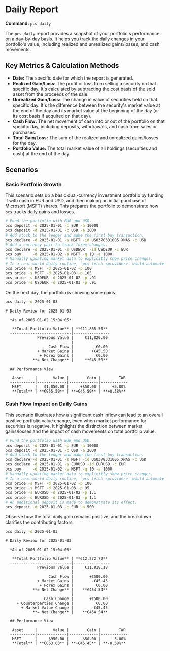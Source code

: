 # Daily Report

**Command:** `pcs daily`

The `pcs daily` report provides a snapshot of your portfolio's performance on a day-by-day basis. It helps you track the daily changes in your portfolio's value, including realized and unrealized gains/losses, and cash movements.

## Key Metrics & Calculation Methods

*   **Date:** The specific date for which the report is generated.
*   **Realized Gain/Loss:** The profit or loss from selling a security on that specific day. It's calculated by subtracting the cost basis of the sold asset from the proceeds of the sale.
*   **Unrealized Gain/Loss:** The change in value of securities held on that specific day. It's the difference between the security's market value at the end of the day and its market value at the beginning of the day (or its cost basis if acquired on that day).
*   **Cash Flow:** The net movement of cash into or out of the portfolio on that specific day, including deposits, withdrawals, and cash from sales or purchases.
*   **Total Gain/Loss:** The sum of the realized and unrealized gains/losses for the day.
*   **Portfolio Value:** The total market value of all holdings (securities and cash) at the end of the day.

## Scenarios

### Basic Portfolio Growth

This scenario sets up a basic dual-currency investment portfolio by funding it with cash in EUR and USD, and then making an initial purchase of Microsoft (MSFT) shares. This prepares the portfolio to demonstrate how `pcs` tracks daily gains and losses.

```bash setup
# Fund the portfolio with EUR and USD.
pcs deposit -d 2025-01-01 -c EUR -a 10000
pcs deposit -d 2025-01-01 -c USD -a 2000
# Add stock to the ledger and make the first buy transaction.
pcs declare -d 2025-01-01 -s MSFT -id US0378331005.XNAS -c USD
# Add a currency pair to track forex changes.
pcs declare -d 2025-01-01 -s USDEUR  -id USDEUR -c EUR
pcs buy     -d 2025-01-02 -s MSFT -q 10 -a 1000
# Manually updating market data to explicitly show price changes.
# In a real-world daily routine, `pcs fetch <provider>` would automate it.
pcs price -s MSFT -d 2025-01-02 -p 100
pcs price -s MSFT -d 2025-01-03 -p 105
pcs price -s USDEUR -d 2025-01-02 -p .91
pcs price -s USDEUR -d 2025-01-03 -p .91
```

On the next day, the portfolio is showing some gains.


```bash run
pcs daily -d 2025-01-03
```

```console check
# Daily Review for 2025-01-03

  *As of 2006-01-02 15:04:05*

   **Total Portfolio Value** | **€11,865.50** 
  ---------------------------|----------------
              Previous Value |     €11,820.00 
                             |                
                   Cash Flow |          €0.00 
              + Market Gains |        +€45.50 
               + Forex Gains |          €0.00 
            **= Net Change** |     **€45.50** 

  ## Performance View

   Asset     |       Value |        Gain |        TWR 
  -----------|-------------|-------------|------------
   MSFT      |   $1,050.00 |     +$50.00 |     +5.00% 
   **Total** | **€955.50** | **+€45.50** | **+0.38%**
```

### Cash Flow Impact on Daily Gains

This scenario illustrates how a significant cash inflow can lead to an overall positive portfolio value change, even when market performance for securities is negative. It highlights the distinction between market gains/losses and the impact of cash movements on total portfolio value.

```bash setup
# Fund the portfolio with EUR and USD.
pcs deposit -d 2025-01-01 -c EUR -a 10000
pcs deposit -d 2025-01-01 -c USD -a 2000
# Add stock to the ledger and make the first buy transaction.
pcs declare -d 2025-01-01 -s MSFT -id US0378331005.XNAS -c USD
pcs declare -d 2025-01-01 -s EURUSD -id EURUSD -c EUR
pcs buy     -d 2025-01-02 -s MSFT -q 10 -a 1000
# Manually updating market data to explicitly show price changes.
# In a real-world daily routine, `pcs fetch <provider>` would automate it.
pcs price -s MSFT -d 2025-01-02 -p 100
pcs price -s MSFT -d 2025-01-03 -p 95
pcs price -s EURUSD -d 2025-01-02 -p 1.1
pcs price -s EURUSD -d 2025-01-03 -p 1.1
# An additional deposit is made to demonstrate its effect.
pcs deposit -d 2025-01-03 -c EUR -a 500
```

Observe how the total daily gain remains positive, and the breakdown clarifies the contributing factors.


```bash run
pcs daily -d 2025-01-03
```

```console check
# Daily Review for 2025-01-03

  *As of 2006-01-02 15:04:05*

   **Total Portfolio Value** | **€12,272.72** 
  ---------------------------|----------------
              Previous Value |     €11,818.18 
                             |                
                   Cash Flow |       +€500.00 
              + Market Gains |        -€45.45 
               + Forex Gains |          €0.00 
            **= Net Change** |    **€454.54** 
                             |                
                 Cash Change |       +€500.00 
     + Counterparties Change |          €0.00 
       + Market Value Change |        -€45.45 
            **= Net Change** |    **€454.54** 

  ## Performance View

   Asset     |       Value |        Gain |        TWR 
  -----------|-------------|-------------|------------
   MSFT      |     $950.00 |     -$50.00 |     -5.00% 
   **Total** | **€863.63** | **-€45.45** | **-0.38%**
```